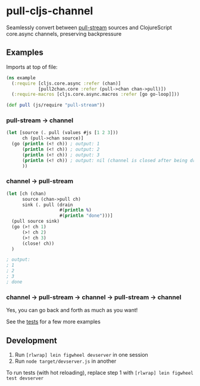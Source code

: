 pull-cljs-channel
=================

Seamlessly convert between [pull-stream](https://github.com/pull-stream/pull-stream) sources and ClojureScript core.async channels, preserving backpressure

## Examples

Imports at top of file:

```cljs
(ns example
  (:require [cljs.core.async :refer (chan)]
            [pull2chan.core :refer (pull->chan chan->pull)])
  (:require-macros [cljs.core.async.macros :refer [go go-loop]]))

(def pull (js/require "pull-stream"))
```

### pull-stream -> channel

```cljs
(let [source (. pull (values #js [1 2 3]))
      ch (pull->chan source)]
  (go (println (<! ch)) ; output: 1
      (println (<! ch)) ; output: 2
      (println (<! ch)) ; output: 3
      (println (<! ch)) ; output: nil (channel is closed after being drained)
      ))
```

### channel -> pull-stream

```cljs
(let [ch (chan)
      source (chan->pull ch)
      sink (. pull (drain
                    #(println %)
                    #(println "done")))]
  (pull source sink)
  (go (>! ch 1)
      (>! ch 2)
      (>! ch 3)
      (close! ch))
  )

; output:
; 1
; 2
; 3
; done
```

### channel -> pull-stream -> channel -> pull-stream -> channel

Yes, you can go back and forth as much as you want!

See the [tests](./test/pull2chan/tests.cljs) for a few more examples

## Development

1. Run `[rlwrap] lein figwheel devserver` in one session
2. Run `node target/devserver.js` in another

To run tests (with hot reloading), replace step 1 with `[rlwrap] lein figwheel test devserver`
